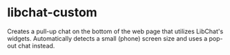 # libchat-custom
Creates a pull-up chat on the bottom of the web page that utilizes LibChat's widgets. Automatically detects a small (phone) screen size and uses a pop-out chat instead.
